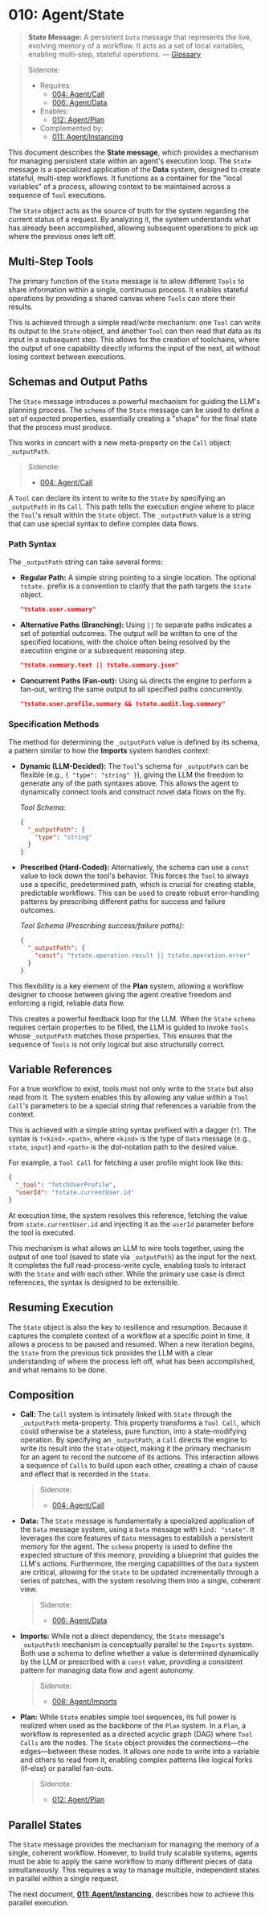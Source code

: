 # 010: Agent/State

> **State Message:** A persistent `Data` message that represents the live, evolving memory of a workflow. It acts as a set of local variables, enabling multi-step, stateful operations. — [Glossary](./000_glossary.md)

> Sidenote:
>
> - Requires:
>   - [004: Agent/Call](./004_agent_call.md)
>   - [006: Agent/Data](./006_agent_data.md)
> - Enables:
>   - [012: Agent/Plan](./012_agent_plan.md)
> - Complemented by:
>   - [011: Agent/Instancing](./011_agent_instancing.md)

This document describes the **State message**, which provides a mechanism for managing persistent state within an agent's execution loop. The `State` message is a specialized application of the **Data** system, designed to create stateful, multi-step workflows. It functions as a container for the "local variables" of a process, allowing context to be maintained across a sequence of `Tool` executions.

The `State` object acts as the source of truth for the system regarding the current status of a request. By analyzing it, the system understands what has already been accomplished, allowing subsequent operations to pick up where the previous ones left off.

## Multi-Step Tools

The primary function of the `State` message is to allow different `Tools` to share information within a single, continuous process. It enables stateful operations by providing a shared canvas where `Tools` can store their results.

This is achieved through a simple read/write mechanism: one `Tool` can write its output to the `State` object, and another `Tool` can then read that data as its input in a subsequent step. This allows for the creation of toolchains, where the output of one capability directly informs the input of the next, all without losing context between executions.

## Schemas and Output Paths

The `State` message introduces a powerful mechanism for guiding the LLM's planning process. The `schema` of the `State` message can be used to define a set of expected properties, essentially creating a "shape" for the final state that the process must produce.

This works in concert with a new meta-property on the `Call` object: `_outputPath`.

> Sidenote:
>
> - [004: Agent/Call](./004_agent_call.md)

A `Tool` can declare its intent to write to the `State` by specifying an `_outputPath` in its `Call`. This path tells the execution engine where to place the `Tool`'s result within the `State` object. The `_outputPath` value is a string that can use special syntax to define complex data flows.

### Path Syntax

The `_outputPath` string can take several forms:

- **Regular Path:** A simple string pointing to a single location. The optional `†state.` prefix is a convention to clarify that the path targets the `State` object.
  ```json
  "†state.user.summary"
  ```
- **Alternative Paths (Branching):** Using `||` to separate paths indicates a set of potential outcomes. The output will be written to one of the specified locations, with the choice often being resolved by the execution engine or a subsequent reasoning step.
  ```json
  "†state.summary.text || †state.summary.json"
  ```
- **Concurrent Paths (Fan-out):** Using `&&` directs the engine to perform a fan-out, writing the same output to all specified paths concurrently.
  ```json
  "†state.user.profile.summary && †state.audit.log.summary"
  ```

### Specification Methods

The method for determining the `_outputPath` value is defined by its schema, a pattern similar to how the **Imports** system handles context:

- **Dynamic (LLM-Decided):** The `Tool`'s schema for `_outputPath` can be flexible (e.g., `{ "type": "string" }`), giving the LLM the freedom to generate any of the path syntaxes above. This allows the agent to dynamically connect tools and construct novel data flows on the fly.

  _Tool Schema:_

  ```json
  {
    "_outputPath": {
      "type": "string"
    }
  }
  ```

- **Prescribed (Hard-Coded):** Alternatively, the schema can use a `const` value to lock down the tool's behavior. This forces the `Tool` to always use a specific, predetermined path, which is crucial for creating stable, predictable workflows. This can be used to create robust error-handling patterns by prescribing different paths for success and failure outcomes.

  _Tool Schema (Prescribing success/failure paths):_

  ```json
  {
    "_outputPath": {
      "const": "†state.operation.result || †state.operation.error"
    }
  }
  ```

This flexibility is a key element of the **Plan** system, allowing a workflow designer to choose between giving the agent creative freedom and enforcing a rigid, reliable data flow.

This creates a powerful feedback loop for the LLM. When the `State` `schema` requires certain properties to be filled, the LLM is guided to invoke `Tools` whose `_outputPath` matches those properties. This ensures that the sequence of `Tools` is not only logical but also structurally correct.

## Variable References

For a true workflow to exist, tools must not only write to the `State` but also read from it. The system enables this by allowing any value within a `Tool Call`'s parameters to be a special string that references a variable from the context.

This is achieved with a simple string syntax prefixed with a dagger (`†`). The syntax is `†<kind>.<path>`, where `<kind>` is the type of `Data` message (e.g., `state`, `input`) and `<path>` is the dot-notation path to the desired value.

For example, a `Tool Call` for fetching a user profile might look like this:

```json
{
  "_tool": "fetchUserProfile",
  "userId": "†state.currentUser.id"
}
```

At execution time, the system resolves this reference, fetching the value from `state.currentUser.id` and injecting it as the `userId` parameter before the tool is executed.

This mechanism is what allows an LLM to wire tools together, using the output of one tool (saved to state via `_outputPath`) as the input for the next. It completes the full read-process-write cycle, enabling tools to interact with the `State` and with each other. While the primary use case is direct references, the syntax is designed to be extensible.

## Resuming Execution

The `State` object is also the key to resilience and resumption. Because it captures the complete context of a workflow at a specific point in time, it allows a process to be paused and resumed. When a new iteration begins, the `State` from the previous tick provides the LLM with a clear understanding of where the process left off, what has been accomplished, and what remains to be done.

## Composition

- **Call:** The `Call` system is intimately linked with `State` through the `_outputPath` meta-property. This property transforms a `Tool Call`, which could otherwise be a stateless, pure function, into a state-modifying operation. By specifying an `_outputPath`, a `Call` directs the engine to write its result into the `State` object, making it the primary mechanism for an agent to record the outcome of its actions. This interaction allows a sequence of `Calls` to build upon each other, creating a chain of cause and effect that is recorded in the `State`.

  > Sidenote:
  >
  > - [004: Agent/Call](./004_agent_call.md)

- **Data:** The `State` message is fundamentally a specialized application of the `Data` message system, using a `Data` message with `kind: "state"`. It leverages the core features of `Data` messages to establish a persistent memory for the agent. The `schema` property is used to define the expected structure of this memory, providing a blueprint that guides the LLM's actions. Furthermore, the merging capabilities of the `Data` system are critical, allowing for the `State` to be updated incrementally through a series of patches, with the system resolving them into a single, coherent view.

  > Sidenote:
  >
  > - [006: Agent/Data](./006_agent_data.md)

- **Imports:** While not a direct dependency, the `State` message's `_outputPath` mechanism is conceptually parallel to the `Imports` system. Both use a schema to define whether a value is determined dynamically by the LLM or prescribed with a `const` value, providing a consistent pattern for managing data flow and agent autonomy.

  > Sidenote:
  >
  > - [008: Agent/Imports](./008_agent_imports.md)

- **Plan:** While `State` enables simple tool sequences, its full power is realized when used as the backbone of the `Plan` system. In a `Plan`, a workflow is represented as a directed acyclic graph (DAG) where `Tool Calls` are the nodes. The `State` object provides the connections—the edges—between these nodes. It allows one node to write into a variable and others to read from it, enabling complex patterns like logical forks (if-else) or parallel fan-outs.

  > Sidenote:
  >
  > - [012: Agent/Plan](./012_agent_plan.md)

## Parallel States

The `State` message provides the mechanism for managing the memory of a single, coherent workflow. However, to build truly scalable systems, agents must be able to apply the same workflow to many different pieces of data simultaneously. This requires a way to manage multiple, independent states in parallel within a single request.

The next document, **[011: Agent/Instancing](./011_agent_instancing.md)**, describes how to achieve this parallel execution.
